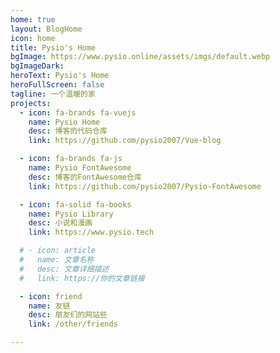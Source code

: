 ```yaml
---
home: true
layout: BlogHome
icon: home
title: Pysio's Home
bgImage: https://www.pysio.online/assets/imgs/default.webp
bgImageDark: 
heroText: Pysio's Home
heroFullScreen: false
tagline: 一个温暖的家
projects:
  - icon: fa-brands fa-vuejs
    name: Pysio Home
    desc: 博客的代码仓库
    link: https://github.com/pysio2007/Vue-blog

  - icon: fa-brands fa-js
    name: Pysio FontAwesome 
    desc: 博客的FontAwesome仓库
    link: https://github.com/pysio2007/Pysio-FontAwesome

  - icon: fa-solid fa-books
    name: Pysio Library
    desc: 小说和漫画
    link: https://www.pysio.tech

  # - icon: article
  #   name: 文章名称
  #   desc: 文章详细描述
  #   link: https://你的文章链接

  - icon: friend
    name: 友链
    desc: 朋友们的网站些
    link: /other/friends

---
```


<console />
